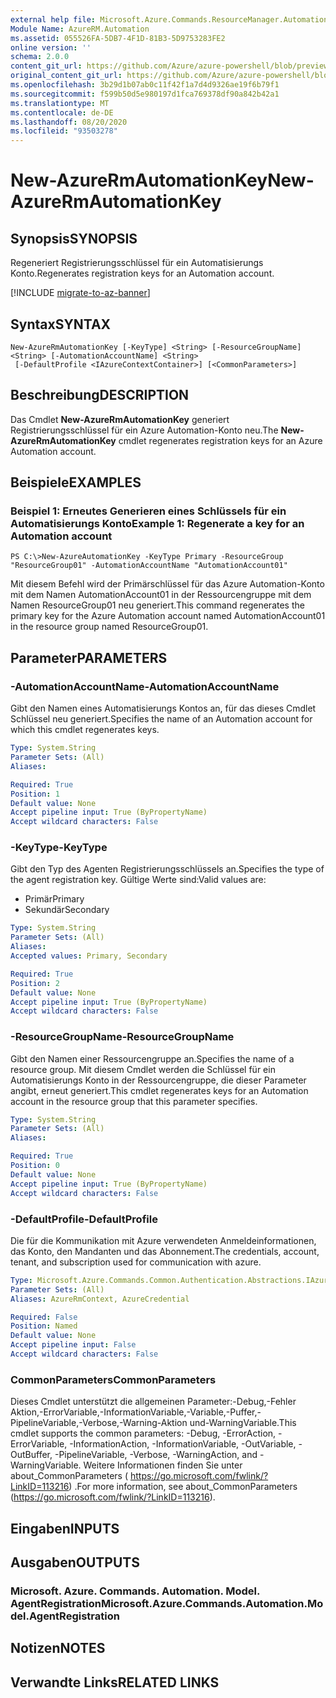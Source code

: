 ```yaml
---
external help file: Microsoft.Azure.Commands.ResourceManager.Automation.dll-Help.xml
Module Name: AzureRM.Automation
ms.assetid: 055526FA-5DB7-4F1D-81B3-5D9753283FE2
online version: ''
schema: 2.0.0
content_git_url: https://github.com/Azure/azure-powershell/blob/preview/src/ResourceManager/Automation/Commands.Automation/help/New-AzureRmAutomationKey.md
original_content_git_url: https://github.com/Azure/azure-powershell/blob/preview/src/ResourceManager/Automation/Commands.Automation/help/New-AzureRmAutomationKey.md
ms.openlocfilehash: 3b29d1b07ab0c11f42f1a7d4d9326ae19f6b79f1
ms.sourcegitcommit: f599b50d5e980197d1fca769378df90a842b42a1
ms.translationtype: MT
ms.contentlocale: de-DE
ms.lasthandoff: 08/20/2020
ms.locfileid: "93503278"
---
```

# <span data-ttu-id="e1bf1-101">New-AzureRmAutomationKey</span><span class="sxs-lookup"><span data-stu-id="e1bf1-101">New-AzureRmAutomationKey</span></span>

## <span data-ttu-id="e1bf1-102">Synopsis</span><span class="sxs-lookup"><span data-stu-id="e1bf1-102">SYNOPSIS</span></span>
<span data-ttu-id="e1bf1-103">Regeneriert Registrierungsschlüssel für ein Automatisierungs Konto.</span><span class="sxs-lookup"><span data-stu-id="e1bf1-103">Regenerates registration keys for an Automation account.</span></span>

[!INCLUDE [migrate-to-az-banner](../../includes/migrate-to-az-banner.md)]

## <span data-ttu-id="e1bf1-104">Syntax</span><span class="sxs-lookup"><span data-stu-id="e1bf1-104">SYNTAX</span></span>

```
New-AzureRmAutomationKey [-KeyType] <String> [-ResourceGroupName] <String> [-AutomationAccountName] <String>
 [-DefaultProfile <IAzureContextContainer>] [<CommonParameters>]
```

## <span data-ttu-id="e1bf1-105">Beschreibung</span><span class="sxs-lookup"><span data-stu-id="e1bf1-105">DESCRIPTION</span></span>
<span data-ttu-id="e1bf1-106">Das Cmdlet **New-AzureRmAutomationKey** generiert Registrierungsschlüssel für ein Azure Automation-Konto neu.</span><span class="sxs-lookup"><span data-stu-id="e1bf1-106">The **New-AzureRmAutomationKey** cmdlet regenerates registration keys for an Azure Automation account.</span></span>

## <span data-ttu-id="e1bf1-107">Beispiele</span><span class="sxs-lookup"><span data-stu-id="e1bf1-107">EXAMPLES</span></span>

### <span data-ttu-id="e1bf1-108">Beispiel 1: Erneutes Generieren eines Schlüssels für ein Automatisierungs Konto</span><span class="sxs-lookup"><span data-stu-id="e1bf1-108">Example 1: Regenerate a key for an Automation account</span></span>
```
PS C:\>New-AzureAutomationKey -KeyType Primary -ResourceGroup "ResourceGroup01" -AutomationAccountName "AutomationAccount01"
```

<span data-ttu-id="e1bf1-109">Mit diesem Befehl wird der Primärschlüssel für das Azure Automation-Konto mit dem Namen AutomationAccount01 in der Ressourcengruppe mit dem Namen ResourceGroup01 neu generiert.</span><span class="sxs-lookup"><span data-stu-id="e1bf1-109">This command regenerates the primary key for the Azure Automation account named AutomationAccount01 in the resource group named ResourceGroup01.</span></span>

## <span data-ttu-id="e1bf1-110">Parameter</span><span class="sxs-lookup"><span data-stu-id="e1bf1-110">PARAMETERS</span></span>

### <span data-ttu-id="e1bf1-111">-AutomationAccountName</span><span class="sxs-lookup"><span data-stu-id="e1bf1-111">-AutomationAccountName</span></span>
<span data-ttu-id="e1bf1-112">Gibt den Namen eines Automatisierungs Kontos an, für das dieses Cmdlet Schlüssel neu generiert.</span><span class="sxs-lookup"><span data-stu-id="e1bf1-112">Specifies the name of an Automation account for which this cmdlet regenerates keys.</span></span>

```yaml
Type: System.String
Parameter Sets: (All)
Aliases: 

Required: True
Position: 1
Default value: None
Accept pipeline input: True (ByPropertyName)
Accept wildcard characters: False
```

### <span data-ttu-id="e1bf1-113">-KeyType</span><span class="sxs-lookup"><span data-stu-id="e1bf1-113">-KeyType</span></span>
<span data-ttu-id="e1bf1-114">Gibt den Typ des Agenten Registrierungsschlüssels an.</span><span class="sxs-lookup"><span data-stu-id="e1bf1-114">Specifies the type of the agent registration key.</span></span>
<span data-ttu-id="e1bf1-115">Gültige Werte sind:</span><span class="sxs-lookup"><span data-stu-id="e1bf1-115">Valid values are:</span></span> 

- <span data-ttu-id="e1bf1-116">Primär</span><span class="sxs-lookup"><span data-stu-id="e1bf1-116">Primary</span></span> 
- <span data-ttu-id="e1bf1-117">Sekundär</span><span class="sxs-lookup"><span data-stu-id="e1bf1-117">Secondary</span></span>

```yaml
Type: System.String
Parameter Sets: (All)
Aliases: 
Accepted values: Primary, Secondary

Required: True
Position: 2
Default value: None
Accept pipeline input: True (ByPropertyName)
Accept wildcard characters: False
```

### <span data-ttu-id="e1bf1-118">-ResourceGroupName</span><span class="sxs-lookup"><span data-stu-id="e1bf1-118">-ResourceGroupName</span></span>
<span data-ttu-id="e1bf1-119">Gibt den Namen einer Ressourcengruppe an.</span><span class="sxs-lookup"><span data-stu-id="e1bf1-119">Specifies the name of a resource group.</span></span>
<span data-ttu-id="e1bf1-120">Mit diesem Cmdlet werden die Schlüssel für ein Automatisierungs Konto in der Ressourcengruppe, die dieser Parameter angibt, erneut generiert.</span><span class="sxs-lookup"><span data-stu-id="e1bf1-120">This cmdlet regenerates keys for an Automation account in the resource group that this parameter specifies.</span></span>

```yaml
Type: System.String
Parameter Sets: (All)
Aliases: 

Required: True
Position: 0
Default value: None
Accept pipeline input: True (ByPropertyName)
Accept wildcard characters: False
```

### <span data-ttu-id="e1bf1-121">-DefaultProfile</span><span class="sxs-lookup"><span data-stu-id="e1bf1-121">-DefaultProfile</span></span>
<span data-ttu-id="e1bf1-122">Die für die Kommunikation mit Azure verwendeten Anmeldeinformationen, das Konto, den Mandanten und das Abonnement.</span><span class="sxs-lookup"><span data-stu-id="e1bf1-122">The credentials, account, tenant, and subscription used for communication with azure.</span></span>

```yaml
Type: Microsoft.Azure.Commands.Common.Authentication.Abstractions.IAzureContextContainer
Parameter Sets: (All)
Aliases: AzureRmContext, AzureCredential

Required: False
Position: Named
Default value: None
Accept pipeline input: False
Accept wildcard characters: False
```

### <span data-ttu-id="e1bf1-123">CommonParameters</span><span class="sxs-lookup"><span data-stu-id="e1bf1-123">CommonParameters</span></span>
<span data-ttu-id="e1bf1-124">Dieses Cmdlet unterstützt die allgemeinen Parameter:-Debug,-Fehler Aktion,-ErrorVariable,-InformationVariable,-Variable,-Puffer,-PipelineVariable,-Verbose,-Warning-Aktion und-WarningVariable.</span><span class="sxs-lookup"><span data-stu-id="e1bf1-124">This cmdlet supports the common parameters: -Debug, -ErrorAction, -ErrorVariable, -InformationAction, -InformationVariable, -OutVariable, -OutBuffer, -PipelineVariable, -Verbose, -WarningAction, and -WarningVariable.</span></span> <span data-ttu-id="e1bf1-125">Weitere Informationen finden Sie unter about_CommonParameters ( https://go.microsoft.com/fwlink/?LinkID=113216) .</span><span class="sxs-lookup"><span data-stu-id="e1bf1-125">For more information, see about_CommonParameters (https://go.microsoft.com/fwlink/?LinkID=113216).</span></span>

## <span data-ttu-id="e1bf1-126">Eingaben</span><span class="sxs-lookup"><span data-stu-id="e1bf1-126">INPUTS</span></span>

## <span data-ttu-id="e1bf1-127">Ausgaben</span><span class="sxs-lookup"><span data-stu-id="e1bf1-127">OUTPUTS</span></span>

### <span data-ttu-id="e1bf1-128">Microsoft. Azure. Commands. Automation. Model. AgentRegistration</span><span class="sxs-lookup"><span data-stu-id="e1bf1-128">Microsoft.Azure.Commands.Automation.Model.AgentRegistration</span></span>

## <span data-ttu-id="e1bf1-129">Notizen</span><span class="sxs-lookup"><span data-stu-id="e1bf1-129">NOTES</span></span>

## <span data-ttu-id="e1bf1-130">Verwandte Links</span><span class="sxs-lookup"><span data-stu-id="e1bf1-130">RELATED LINKS</span></span>

